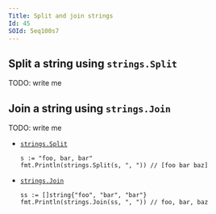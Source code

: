 ```yaml
---
Title: Split and join strings
Id: 45
SOId: 5eq100s7
---
```


## Split a string using `strings.Split`

TODO: write me

## Join a string using `strings.Join`

TODO: write me

* [`strings.Split`](https://golang.org/pkg/strings/#Split)

      s := "foo, bar, bar"
      fmt.Println(strings.Split(s, ", ")) // [foo bar baz]

* [`strings.Join`](https://golang.org/pkg/strings/#Join)

      ss := []string{"foo", "bar", "bar"}
      fmt.Println(strings.Join(ss, ", ")) // foo, bar, baz

